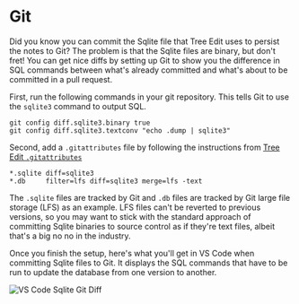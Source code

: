 # Git

Did you know you can commit the Sqlite file that Tree Edit uses to persist the notes to Git?
The problem is that the Sqlite files are binary, but don't fret!
You can get nice diffs by setting up Git to show you the difference in SQL commands between what's already committed and what's about to be committed in a pull request.

First, run the following commands in your git repository.
This tells Git to use the `sqlite3` command to output SQL.

```
git config diff.sqlite3.binary true
git config diff.sqlite3.textconv "echo .dump | sqlite3"
```

Second, add a `.gitattributes` file by following the instructions from
[Tree Edit `.gitattributes`](https://github.com/treeedit/treeedit/blob/main/.gitattributes)

```
*.sqlite diff=sqlite3
*.db     filter=lfs diff=sqlite3 merge=lfs -text
```

The `.sqlite` files are tracked by Git and `.db` files are tracked by Git large file storage (LFS) as an example.
LFS files can't be reverted to previous versions, so you may want to stick with the standard approach of committing Sqlite binaries to source control as if they're text files, albeit that's a big no no in the industry.

Once you finish the setup, here's what you'll get in VS Code when committing Sqlite files to Git.
It displays the SQL commands that have to be run to update the database from one version to another.

![VS Code Sqlite Git Diff](/images/vscode-git-diff.png)

